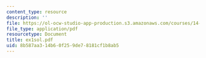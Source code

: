 ```yaml
---
content_type: resource
description: ''
file: https://ol-ocw-studio-app-production.s3.amazonaws.com/courses/14-30-introduction-to-statistical-method-in-economics-spring-2006/8b587aa314b60f259de78181cf1b8ab5_ex1sol.pdf
file_type: application/pdf
resourcetype: Document
title: ex1sol.pdf
uid: 8b587aa3-14b6-0f25-9de7-8181cf1b8ab5
---
```

